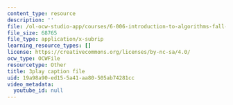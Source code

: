 ```yaml
---
content_type: resource
description: ''
file: /ol-ocw-studio-app/courses/6-006-introduction-to-algorithms-fall-2011/19a98a90ed155a41aa80505ab74281cc_moPtwq_cVH8.vtt
file_size: 68765
file_type: application/x-subrip
learning_resource_types: []
license: https://creativecommons.org/licenses/by-nc-sa/4.0/
ocw_type: OCWFile
resourcetype: Other
title: 3play caption file
uid: 19a98a90-ed15-5a41-aa80-505ab74281cc
video_metadata:
  youtube_id: null
---
```

